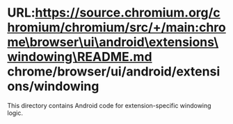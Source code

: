 URL:https://source.chromium.org/chromium/chromium/src/+/main:chrome\browser\ui\android\extensions\windowing\README.md
chrome/browser/ui/android/extensions/windowing
==================

This directory contains Android code for extension-specific windowing logic.
